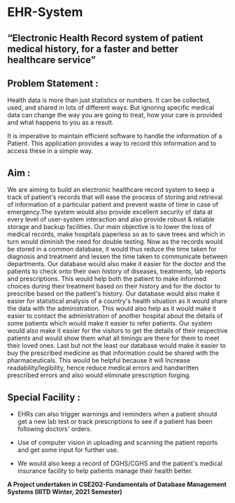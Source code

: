 # EHR-System

## “Electronic Health Record system of patient medical history, for a faster and better healthcare service”

## Problem Statement :
Health data is more than just statistics or numbers. It can be collected, used, and shared in lots of different ways. But ignoring specific medical data can change the way you are going to treat, how your care is provided and what happens to you as a result.

It is imperative to maintain efficient software to handle the information of a Patient. This application provides a way to record this information and to access these in a simple way.

## Aim :
We are aiming to build an electronic healthcare record system to keep a track of patient's records that will ease the process of storing and retrieval of information of a particular patient and prevent waste of time in case of emergency.The system would also provide excellent security of data at every level of user-system interaction and also provide robust & reliable storage and backup facilities. Our main objective is to lower the loss of medical records, make hospitals paperless so as to save trees and which in turn would diminish the need for double testing. Now as the records would be stored in a common database, it would thus reduce the time taken for diagnosis and treatment and lessen the time taken to communicate between departments. Our database would also make it easier for the doctor and the patients to check onto their own history of diseases, treatments, lab reports and prescriptions. This would help both the patient to make informed choices during their treatment based on their history and for the doctor to prescribe based on the patient's history. Our database would also make it easier for statistical analysis of a country's health situation as it would share the data with the administration. This would also help as it would make it easier to contact the administration of another hospital about the details of some patients which would make it easier to refer patients. Our system would also make it easier for the visitors to get the details of their respective patients and would show them what all timings are there for them to meet their loved ones. Last but not the least our database would make it easier to buy the prescribed medicine as that information could be shared with the pharmaceuticals. This would be helpful because it will Increase readability/legibility, hence reduce medical errors and handwritten prescribed errors and also would eliminate prescription forging.

## Special Facility : 
* EHRs can also trigger warnings and reminders when a patient should get a new lab test or track prescriptions to see if a patient has been following doctors' orders.

* Use of computer vision in uploading and scanning the patient reports and get some input for further use.

* We would also keep a record of DGHS/CGHS and the patient's medical insurance facility to help patients manage their health better.

**A Project undertaken in CSE202-Fundamentals of Database Management Systems (IIITD Winter, 2021 Semester)**
